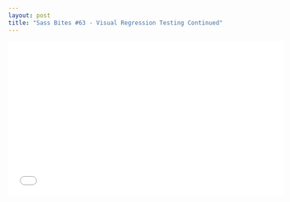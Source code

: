 ```yaml
---
layout: post
title: "Sass Bites #63 - Visual Regression Testing Continued"
---
```


<iframe width='560' height='315' src='//www.youtube.com/embed/Yulh9TmpnNM' frameborder='0' allowfullscreen></iframe>